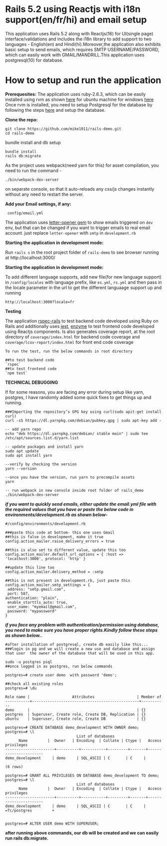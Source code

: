# **Rails 5.2 using Reactjs with i18n support(en/fr/hi) and email setup**

This application uses Rails 5.2 along with Reactjs(16) for UI(single page) interface/validations and includes the i18n library to add support to two languages -  English(en) and Hindi(hi).Moreover,the application also exhibits basic setup to send emails, which requires SMTP USERNAME/PASSWORD, which can easily work with GMAIL/MANDRILL.This application uses postgresql(10) for database.


# How to setup and run the application

**Prerequesites:** The application uses ruby-2.6.3, which can be easily installed using rvm as shown [here](https://www.digitalocean.com/community/tutorials/how-to-install-ruby-on-rails-with-rvm-on-ubuntu-18-04) for ubuntu machine for windows [here](https://www.digitalocean.com/community/tutorials/how-to-install-ruby-and-set-up-a-local-programming-environment-on-windows-10)
Once rvm is installed, you need to setup Postgresql for the database by following the steps [here](https://www.digitalocean.com/community/tutorials/how-to-use-postgresql-with-your-ruby-on-rails-application-on-ubuntu-14-04) and setup the database.


**Clone the repo:**

    git clone https://github.com/mike1011/rails-demo.git
    cd rails-demo

   bundle install and db setup

    bundle install
    rails db:migrate

  As the project uses webpack(need yarn for this) for asset compilation, you need to run the command -

    ./bin/webpack-dev-server
  on separate console, so that it auto-reloads any css/js changes instantly without any need to restart the server.

**Add your Email settings, if any:**

     config/email.yml

   The application uses [letter-opener gem](https://github.com/ryanb/letter_opener) to show emails triggered on `dev` env, but that can be changed if you want to trigger emails to real email account. just replace `letter-opener` with `smtp` in `development.rb`


**Starting the application in development mode:**

   Run `rails s` in the root project folder of `rails-demo` to see browser running at  http://localhost:3000/


**Starting the application in development mode:**

   To add different language supports, add new file(for new language support) in `/config/locales` with language prefix, like `es.yml`, `rs.yml` and then pass in the locale parameter in the url to get the different languaage support up and running

    http://localhost:3000?locale=fr


**Testing**

  The application [rspec-rails](https://github.com/rspec/rspec-rails) to test backend code developed using Ruby on Rails and additionally uses [jest](https://jestjs.io/en/), [enzyme](https://github.com/enzymejs/enzyme) to test frontend code developed using Reactjs components. Is also generates coverage report, at the root directory of `coverage/index.html` for backend code coverage and `coverage/lcov-report/index.html` for front end code coverage

    To run the test, run the below commands in root directory

    ##to test backend code
    `rspec`
    ##to test frontend code
    `npm test`


**TECHNICAL DEBUGGING**


  If for some reasons, you are facing any error during setup like yarn, postgres, I have randomly added some quick fixes to get things up and running.

    ###Importing the repository’s GPG key using curl(sudo apit-get install curl)
    curl -sS https://dl.yarnpkg.com/debian/pubkey.gpg | sudo apt-key add -

    -- add yarn repo
    echo "deb https://dl.yarnpkg.com/debian/ stable main" | sudo tee /etc/apt/sources.list.d/yarn.list

    -- update packages and install yarn
    sudo apt update
    sudo apt install yarn

    --verify by checking the version
    yarn --version

    --once you have the version, run yarn to precompile assets
    yarn

    -- run webpack in new console inside root folder of rails_demo
    ./bin/webpack-dev-server


 ***if you want to quickly send emails, either update the email.yml file with the required values that you have or paste the below code in environments/development.rb as shown below-***


    #/config/environments/development.rb

    ###paste this code at bottom- this one uses Gmail
    ##this is false in development, make it true
    config.action_mailer.raise_delivery_errors = true

    ##this is also set to different value, update this too
    config.action_mailer.default_url_options = { :host => 'localhost:3000', protocol: 'http' }

    ##update this line too
    config.action_mailer.delivery_method = :smtp

    ##this is not present in development.rb, just paste this
    config.action_mailer.smtp_settings = {
     address: "smtp.gmail.com",
     port: 587,
    authentication: "plain",
     enable_starttls_auto: true,
     user_name: "myemail@gmail.com",
     password: "mypassword"
    }



  ***if you face any problem with authentication/permission using database, you need to make sure you have proper rights.Kindly follow these steps as shown below..***

    #after installation of postgresql, create db easily like this...
    ###login in pg and we will create a new use and database and assign that user  the owner of the database that will be used in this app.

    sudo -u postgres psql
    ##once logged in as postgres, run below commands

    postgres=# create user demo  with password 'demo';

    ##check all existing roles
    postgres=# \du

    Role name |                   Attributes                   | Member of
    -----------+------------------------------------------------+-----------
    demo      |                                                | {}
    postgres  | Superuser, Create role, Create DB, Replication | {}
    ubuntu    | Superuser, Create role, Create DB              | {}

    postgres=# CREATE DATABASE demo_development WITH OWNER demo;
    postgres=# \l
                                    List of databases
          Name         |  Owner   | Encoding  | Collate | Ctype |   Access privileges
    ----------------------+----------+-----------+---------+-------+-----------------------
    demo_development     | demo     | SQL_ASCII | C       | C     |

    (6 rows)

    postgres=# GRANT ALL PRIVILEGES ON DATABASE demo_development TO demo;
    postgres=# \l
                                    List of databases
          Name         |  Owner   | Encoding  | Collate | Ctype |   Access privileges
    ----------------------+----------+-----------+---------+-------+-----------------------
    demo_development     | demo     | SQL_ASCII | C       | C     | =Tc/postgres         +


    postgres=# ALTER USER demo WITH SUPERUSER;


 **after running above commands, our db will be created and we can easily run rails db:migrate.**
